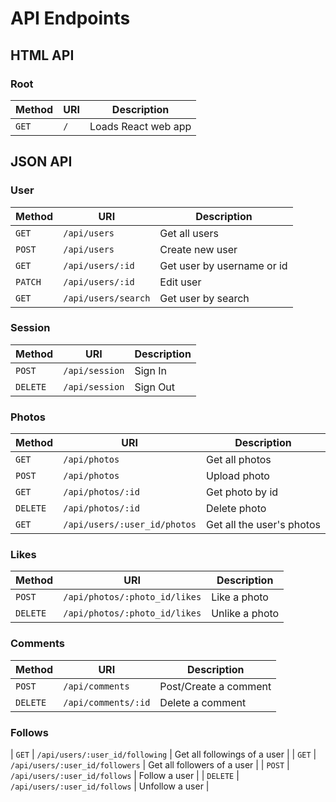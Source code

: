 # API Endpoints

## HTML API

### Root
| Method | URI | Description |
| --- | --- | --- |
| `GET` | `/` | Loads React web app |

## JSON API

### User
| Method | URI | Description |
| --- | --- | --- |
| `GET` | `/api/users` | Get all users |
| `POST` | `/api/users` | Create new user |
| `GET` | `/api/users/:id` | Get user by username or id |
| `PATCH` | `/api/users/:id` | Edit user |
| `GET` | `/api/users/search` | Get user by search |

### Session
| Method | URI | Description |
| --- | --- | --- |
| `POST` | `/api/session` | Sign In |
| `DELETE` | `/api/session` | Sign Out |

### Photos
| Method | URI | Description |
| --- | --- | --- |
| `GET` | `/api/photos` | Get all photos |
| `POST` | `/api/photos` | Upload photo |
| `GET` | `/api/photos/:id` | Get photo by id |
| `DELETE` | `/api/photos/:id` | Delete photo |
| `GET` | `/api/users/:user_id/photos` | Get all the user's photos |

### Likes
| Method | URI | Description |
| --- | --- | --- |
| `POST` | `/api/photos/:photo_id/likes` | Like a photo |
| `DELETE` | `/api/photos/:photo_id/likes` | Unlike a photo |

### Comments
| Method | URI | Description |
| --- | --- | --- |
| `POST` | `/api/comments` | Post/Create a comment |
| `DELETE` | `/api/comments/:id` | Delete a comment |

### Follows
| `GET` | `/api/users/:user_id/following` | Get all followings of a user |
| `GET` | `/api/users/:user_id/followers` | Get all followers of a user |
| `POST` | `/api/users/:user_id/follows` | Follow a user |
| `DELETE` | `/api/users/:user_id/follows` | Unfollow a user |
